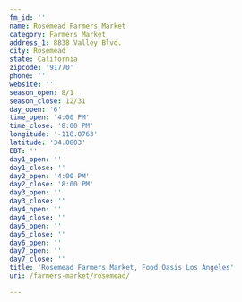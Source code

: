```yaml
---
fm_id: ''
name: Rosemead Farmers Market
category: Farmers Market
address_1: 8838 Valley Blvd.
city: Rosemead
state: California
zipcode: '91770'
phone: ''
website: ''
season_open: 8/1
season_close: 12/31
day_open: '6'
time_open: '4:00 PM'
time_close: '8:00 PM'
longitude: '-118.0763'
latitude: '34.0803'
EBT: ''
day1_open: ''
day1_close: ''
day2_open: '4:00 PM'
day2_close: '8:00 PM'
day3_open: ''
day3_close: ''
day4_open: ''
day4_close: ''
day5_open: ''
day5_close: ''
day6_open: ''
day7_open: ''
day7_close: ''
title: 'Rosemead Farmers Market, Food Oasis Los Angeles'
uri: /farmers-market/rosemead/

---
```

